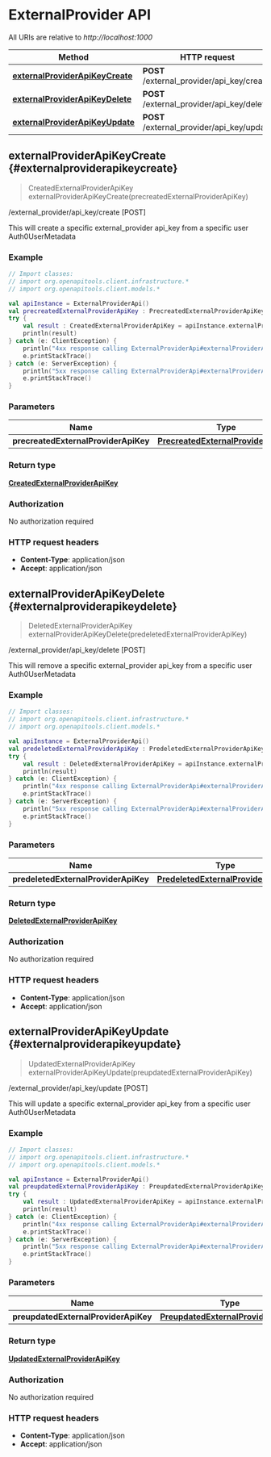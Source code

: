# ExternalProvider API

All URIs are relative to *http://localhost:1000*

Method | HTTP request
------------- | -------------
[**externalProviderApiKeyCreate**](#externalproviderapikeycreate) | **POST** /external_provider/api_key/create
[**externalProviderApiKeyDelete**](#externalproviderapikeydelete) | **POST** /external_provider/api_key/delete
[**externalProviderApiKeyUpdate**](#externalproviderapikeyupdate) | **POST** /external_provider/api_key/update


<a id="externalProviderApiKeyCreate"></a>
## **externalProviderApiKeyCreate** {#externalproviderapikeycreate}
> CreatedExternalProviderApiKey externalProviderApiKeyCreate(precreatedExternalProviderApiKey)

/external_provider/api_key/create [POST]

This will create a specific external_provider api_key from a specific user Auth0UserMetadata

### Example
```kotlin
// Import classes:
// import org.openapitools.client.infrastructure.*
// import org.openapitools.client.models.*

val apiInstance = ExternalProviderApi()
val precreatedExternalProviderApiKey : PrecreatedExternalProviderApiKey =  // PrecreatedExternalProviderApiKey | 
try {
    val result : CreatedExternalProviderApiKey = apiInstance.externalProviderApiKeyCreate(precreatedExternalProviderApiKey)
    println(result)
} catch (e: ClientException) {
    println("4xx response calling ExternalProviderApi#externalProviderApiKeyCreate")
    e.printStackTrace()
} catch (e: ServerException) {
    println("5xx response calling ExternalProviderApi#externalProviderApiKeyCreate")
    e.printStackTrace()
}
```

### Parameters

Name | Type | Description  | Notes
------------- | ------------- | ------------- | -------------
 **precreatedExternalProviderApiKey** | [**PrecreatedExternalProviderApiKey**](PrecreatedExternalProviderApiKey)|  | [optional]

### Return type

[**CreatedExternalProviderApiKey**](CreatedExternalProviderApiKey)

### Authorization

No authorization required

### HTTP request headers

 - **Content-Type**: application/json
 - **Accept**: application/json

<a id="externalProviderApiKeyDelete"></a>
## **externalProviderApiKeyDelete** {#externalproviderapikeydelete}
> DeletedExternalProviderApiKey externalProviderApiKeyDelete(predeletedExternalProviderApiKey)

/external_provider/api_key/delete [POST]

This will remove a specific external_provider api_key from a specific user Auth0UserMetadata

### Example
```kotlin
// Import classes:
// import org.openapitools.client.infrastructure.*
// import org.openapitools.client.models.*

val apiInstance = ExternalProviderApi()
val predeletedExternalProviderApiKey : PredeletedExternalProviderApiKey =  // PredeletedExternalProviderApiKey | 
try {
    val result : DeletedExternalProviderApiKey = apiInstance.externalProviderApiKeyDelete(predeletedExternalProviderApiKey)
    println(result)
} catch (e: ClientException) {
    println("4xx response calling ExternalProviderApi#externalProviderApiKeyDelete")
    e.printStackTrace()
} catch (e: ServerException) {
    println("5xx response calling ExternalProviderApi#externalProviderApiKeyDelete")
    e.printStackTrace()
}
```

### Parameters

Name | Type | Description  | Notes
------------- | ------------- | ------------- | -------------
 **predeletedExternalProviderApiKey** | [**PredeletedExternalProviderApiKey**](PredeletedExternalProviderApiKey)|  | [optional]

### Return type

[**DeletedExternalProviderApiKey**](DeletedExternalProviderApiKey)

### Authorization

No authorization required

### HTTP request headers

 - **Content-Type**: application/json
 - **Accept**: application/json

<a id="externalProviderApiKeyUpdate"></a>
## **externalProviderApiKeyUpdate** {#externalproviderapikeyupdate}
> UpdatedExternalProviderApiKey externalProviderApiKeyUpdate(preupdatedExternalProviderApiKey)

/external_provider/api_key/update [POST]

This will update a specific external_provider api_key from a specific user Auth0UserMetadata

### Example
```kotlin
// Import classes:
// import org.openapitools.client.infrastructure.*
// import org.openapitools.client.models.*

val apiInstance = ExternalProviderApi()
val preupdatedExternalProviderApiKey : PreupdatedExternalProviderApiKey =  // PreupdatedExternalProviderApiKey | 
try {
    val result : UpdatedExternalProviderApiKey = apiInstance.externalProviderApiKeyUpdate(preupdatedExternalProviderApiKey)
    println(result)
} catch (e: ClientException) {
    println("4xx response calling ExternalProviderApi#externalProviderApiKeyUpdate")
    e.printStackTrace()
} catch (e: ServerException) {
    println("5xx response calling ExternalProviderApi#externalProviderApiKeyUpdate")
    e.printStackTrace()
}
```

### Parameters

Name | Type | Description  | Notes
------------- | ------------- | ------------- | -------------
 **preupdatedExternalProviderApiKey** | [**PreupdatedExternalProviderApiKey**](PreupdatedExternalProviderApiKey)|  | [optional]

### Return type

[**UpdatedExternalProviderApiKey**](UpdatedExternalProviderApiKey)

### Authorization

No authorization required

### HTTP request headers

 - **Content-Type**: application/json
 - **Accept**: application/json

